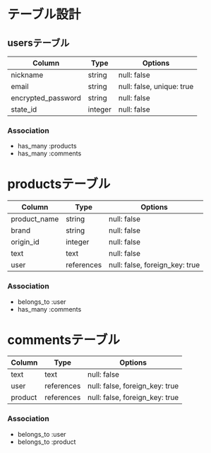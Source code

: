 # テーブル設計

## usersテーブル

| Column                | Type    | Options                   |
| --------------------- | ------- | ------------------------- |
| nickname              | string  | null: false               |
| email                 | string  | null: false, unique: true |
| encrypted_password    | string  | null: false               |
| state_id              | integer | null: false               |

### Association

- has_many :products
- has_many :comments


# productsテーブル

| Column                | Type       | Options                         |
| --------------------- | ---------- | ------------------------------- |
| product_name          | string     | null: false                     |
| brand                 | string     | null: false                     |
| origin_id             | integer    | null: false                     |
| text                  | text       | null: false                     |
| user                  | references | null: false, foreign_key: true  |

### Association

- belongs_to :user
- has_many :comments


# commentsテーブル

| Column                | Type       | Options                         |
| --------------------- | ---------- | ------------------------------- |
| text                  | text       | null: false                     |
| user                  | references | null: false, foreign_key: true  |
| product               | references | null: false, foreign_key: true  |

### Association

- belongs_to :user
- belongs_to :product